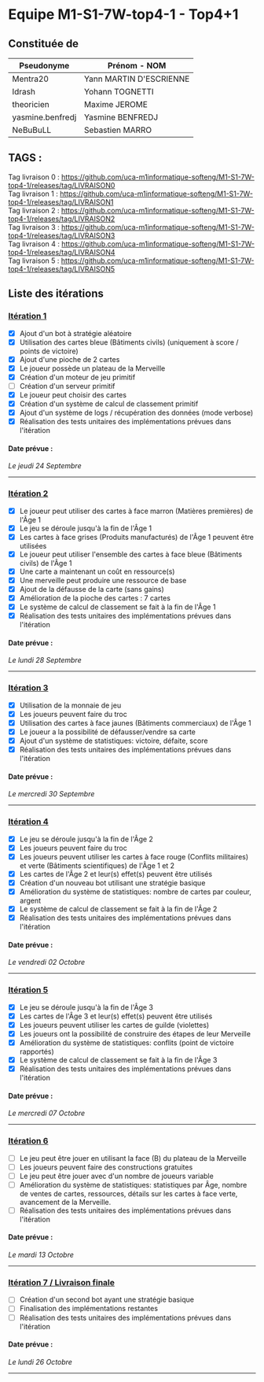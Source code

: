 # Equipe M1-S1-7W-top4-1 - Top4+1

## Constituée de
| Pseudonyme  | Prénom - NOM |
| ----------- | ------------ |
| Mentra20  | Yann MARTIN D'ESCRIENNE  |
| Idrash | Yohann TOGNETTI |
| theoricien  | Maxime JEROME  |
| yasmine.benfredj | Yasmine BENFREDJ |
| NeBuBuLL | Sebastien MARRO |

## TAGS :
Tag livraison 0 : https://github.com/uca-m1informatique-softeng/M1-S1-7W-top4-1/releases/tag/LIVRAISON0  
Tag livraison 1 : https://github.com/uca-m1informatique-softeng/M1-S1-7W-top4-1/releases/tag/LIVRAISON1  
Tag livraison 2 : https://github.com/uca-m1informatique-softeng/M1-S1-7W-top4-1/releases/tag/LIVRAISON2  
Tag livraison 3 : https://github.com/uca-m1informatique-softeng/M1-S1-7W-top4-1/releases/tag/LIVRAISON3  
Tag livraison 4 : https://github.com/uca-m1informatique-softeng/M1-S1-7W-top4-1/releases/tag/LIVRAISON4  
Tag livraison 5 : https://github.com/uca-m1informatique-softeng/M1-S1-7W-top4-1/releases/tag/LIVRAISON5  

## Liste des itérations

### [Itération 1](https://github.com/uca-m1informatique-softeng/M1-S1-7W-top4-1/milestone/1)  
- [X] Ajout d'un bot à stratégie aléatoire  
- [X] Utilisation des cartes bleue (Bâtiments civils) (uniquement à score / points de victoire)  
- [X] Ajout d'une pioche de 2 cartes  
- [X] Le joueur possède un plateau de la Merveille  
- [X] Création d'un moteur de jeu primitif  
- [ ] Création d'un serveur primitif  
- [X] Le joueur peut choisir des cartes  
- [X] Création d'un système de calcul de classement primitif  
- [X] Ajout d'un système de logs / récupération des données (mode verbose)  
- [X] Réalisation des tests unitaires des implémentations prévues dans l'itération  

#### Date prévue :  

*Le jeudi 24 Septembre*  

-----------------------------------------------
### [Itération 2](https://github.com/uca-m1informatique-softeng/M1-S1-7W-top4-1/milestone/2)  
- [X] Le joueur peut utiliser des cartes à face marron (Matières premières) de l'Âge 1  
- [X] Le jeu se déroule jusqu'à la fin de l'Âge 1  
- [X] Les cartes à face grises (Produits manufacturés) de l'Âge 1 peuvent être utilisées  
- [X] Le joueur peut utiliser l'ensemble des cartes à face bleue (Bâtiments civils) de l'Âge 1  
- [X] Une carte a maintenant un coût en ressource(s)  
- [X] Une merveille peut produire une ressource de base  
- [X] Ajout de la défausse de la carte (sans gains)  
- [X] Amélioration de la pioche des cartes : 7 cartes  
- [X] Le système de calcul de classement se fait à la fin de l'Âge 1  
- [X] Réalisation des tests unitaires des implémentations prévues dans l'itération  

#### Date prévue :  

*Le lundi 28 Septembre*  

-----------------------------------------------

### [Itération 3](https://github.com/uca-m1informatique-softeng/M1-S1-7W-top4-1/milestone/3)
- [X] Utilisation de la monnaie de jeu  
- [X] Les joueurs peuvent faire du troc  
- [X] Utilisation des cartes à face jaunes (Bâtiments commerciaux) de l'Âge 1  
- [X] Le joueur a la possibilité de défausser/vendre sa carte  
- [X] Ajout d'un système de statistiques: victoire, défaite, score  
- [X] Réalisation des tests unitaires des implémentations prévues dans l'itération  

#### Date prévue :  

*Le mercredi 30 Septembre*  

-----------------------------------------------

### [Itération 4](https://github.com/uca-m1informatique-softeng/M1-S1-7W-top4-1/milestone/4)
- [X] Le jeu se déroule jusqu'à la fin de l'Âge 2
- [X] Les joueurs peuvent faire du troc
- [X] Les joueurs peuvent utiliser les cartes à face rouge (Conflits militaires) et verte (Bâtiments scientifiques) de l'Âge 1 et 2
- [X] Les cartes de l'Âge 2 et leur(s) effet(s) peuvent être utilisés
- [X] Création d'un nouveau bot utilisant une stratégie basique
- [X] Amélioration du système de statistiques: nombre de cartes par couleur, argent
- [X] Le système de calcul de classement se fait à la fin de l'Âge 2
- [X] Réalisation des tests unitaires des implémentations prévues dans l'itération

#### Date prévue :  

*Le vendredi 02 Octobre*  

-----------------------------------------------

### [Itération 5](https://github.com/uca-m1informatique-softeng/M1-S1-7W-top4-1/milestone/5)
- [X] Le jeu se déroule jusqu'à la fin de l'Âge 3
- [X] Les cartes de l'Âge 3 et leur(s) effet(s) peuvent être utilisés
- [X] Les joueurs peuvent utiliser les cartes de guilde (violettes)
- [X] Les joueurs ont la possibilité de construire des étapes de leur Merveille
- [X] Amélioration du système de statistiques: conflits (point de victoire rapportés)
- [X] Le système de calcul de classement se fait à la fin de l'Âge 3
- [X] Réalisation des tests unitaires des implémentations prévues dans l'itération

#### Date prévue :  

*Le mercredi 07 Octobre*  

-----------------------------------------------

### [Itération 6](https://github.com/uca-m1informatique-softeng/M1-S1-7W-top4-1/milestone/6)
- [ ] Le jeu peut être jouer en utilisant la face (B) du plateau de la Merveille
- [ ] Les joueurs peuvent faire des constructions gratuites
- [ ] Le jeu peut être jouer avec d'un nombre de joueurs variable
- [ ] Amélioration du système de statistiques: statistiques par Âge, nombre de ventes de cartes, ressources, détails sur les cartes à face verte,  avancement de la Merveille.
- [ ] Réalisation des tests unitaires des implémentations prévues dans l'itération

#### Date prévue :  

*Le mardi 13 Octobre*  

-----------------------------------------------

### [Itération 7 / Livraison finale](https://github.com/uca-m1informatique-softeng/M1-S1-7W-top4-1/milestone/7)
- [ ] Création d'un second bot ayant une stratégie basique
- [ ] Finalisation des implémentations restantes
- [ ] Réalisation des tests unitaires des implémentations prévues dans l'itération

#### Date prévue :  

*Le lundi 26 Octobre*  

-----------------------------------------------

